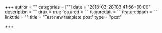 +++
author = ""
categories = [""]
date = "2018-03-28T03:41:56+00:00"
description = ""
draft = true
featured = ""
featuredalt = ""
featuredpath = ""
linktitle = ""
title = "Test new template post"
type = "post"

+++

